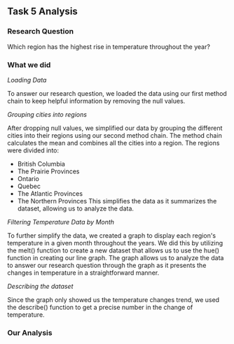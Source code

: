 ## Task 5 Analysis

### **Research Question**
Which region has the highest rise in temperature throughout the year? 

### **What we did**
*Loading Data*

To answer our research question, we loaded the data using our first method chain to keep helpful information by removing the null values. 

*Grouping cities into regions*

After dropping null values, we simplified our data by grouping the different cities into their regions using our second method chain. The method chain calculates the mean and combines all the cities into a region. The regions were divided into:
 - British Columbia 
 - The Prairie Provinces
 - Ontario 
 - Quebec 
 - The Atlantic Provinces 
 - The Northern Provinces
This simplifies the data as it summarizes the dataset, allowing us to analyze the data. 

*Filtering Temperature Data by Month*

To further simplify the data, we created a graph to display each region's temperature in a given month throughout the years. We did this by utilizing the melt() function to create a new dataset that allows us to use the hue() function in creating our line graph. The graph allows us to analyze the data to answer our research question through the graph as it presents the changes in temperature in a straightforward manner. 

*Describing the dataset*

Since the graph only showed us the temperature changes trend, we used the describe() function to get a precise number in the change of temperature. 

### **Our Analysis**

